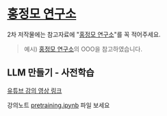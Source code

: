 # [홍정모 연구소](https://honglab.co.kr/)

2차 저작물에는 참고자료에 "[홍정모 연구소](https://honglab.co.kr/)"를 꼭 적어주세요.

> 예시) [홍정모 연구소](https://honglab.co.kr/)의 OOO을 참고하였습니다.

## LLM 만들기 - 사전학습

[유튜브 강의 영상 링크](https://youtu.be/osv2csoHVAo)

강의노트 [pretraining.ipynb](https://github.com/HongLabInc/HongLabLLM/blob/main/pretraining.ipynb) 파일 보세요


